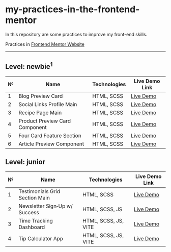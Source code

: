 # my-practices-in-the-frontend-mentor
In this repository are some practices to improve my front-end skills.

Practices in [Frontend Mentor Website](https://www.frontendmentor.io/)

---

## Level: newbie<sup>1</sup>

| № | Name                              | Technologies    | Live Demo Link |
|---|-----------------------------------|------------------|----------------|
| 1 | Blog Preview Card                | HTML, SCSS | [Live Demo](https://leccon1.github.io/My-practices-in-the-frontend-mentor/newbie/blog-preview-card/) |
| 2 | Social Links Profile Main        | HTML, SCSS | [Live Demo](https://leccon1.github.io/My-practices-in-the-frontend-mentor/newbie/social-links-profile-main/) |
| 3 | Recipe Page Main                 | HTML, SCSS | [Live Demo](https://leccon1.github.io/My-practices-in-the-frontend-mentor/newbie/recipe-page-main/) |
| 4 | Product Preview Card Component   | HTML, SCSS | [Live Demo](https://leccon1.github.io/My-practices-in-the-frontend-mentor/newbie/product-preview-card-component-main/) |
| 5 | Four Card Feature Section        | HTML, SCSS | [Live Demo](https://leccon1.github.io/My-practices-in-the-frontend-mentor/newbie/four-card-feature-section-master/) |
| 6 | Article Preview Component        | HTML, SCSS | [Live Demo](https://leccon1.github.io/My-practices-in-the-frontend-mentor/newbie/article-preview-component-master/) |

## Level: junior

| № | Name                            | Technologies        | Live Demo Link |
|---|----------------------------------|----------------------|----------------|
| 1 | Testimonials Grid Section Main  | HTML, SCSS | [Live Demo](https://leccon1.github.io/My-practices-in-the-frontend-mentor/junior/testimonials-grid-section-main/) |
| 2 | Newsletter Sign‑Up w/ Success   | HTML, SCSS, JS | [Live Demo](https://leccon1.github.io/My-practices-in-the-frontend-mentor/junior/newsletter-sign-up-with-success-message-main/) |
| 3 | Time Tracking Dashboard         | HTML, SCSS, JS, VITE | [Live Demo](https://leccon1.github.io/My-practices-in-the-frontend-mentor/junior/time-tracking-dashboard-main/) |
| 4 | Tip Calculator App              | HTML, SCSS, JS, VITE | [Live Demo](https://leccon1.github.io/My-practices-in-the-frontend-mentor/junior/Tip-Calculatop-App/) |
